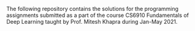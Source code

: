 The following repository contains the solutions for the programming assignments submitted as a part of the course CS6910 Fundamentals of Deep Learning taught by Prof. Mitesh Khapra during Jan-May 2021.
